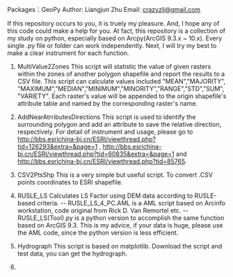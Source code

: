 Packages：GeoPy
Author: Liangjun Zhu
Email: crazyzlj@gmail.com

If this repository occurs to you, it is truely my pleasure. And, I hope any of this code could make a help for you.
At fact, this repository is a collection of my study on python, especially based on Arcpy(ArcGIS 9.3.x ~ 10.x). Every single .py file or folder can work independently. 
Next, I will try my best to make a clear instrument for each function.

1. MultiValue2Zones
   This script will statistic the value of given rasters within the
zones of another polygon shapefile and report the results to a
CSV file.
This script can calculate values included "MEAN","MAJORITY",
"MAXIMUM","MEDIAN","MINIMUM","MINORITY","RANGE","STD","SUM",
"VARIETY". Each raster's value will be appended to the origin
shapefile's attribute table and named by the corresponding
raster's name.

2. AddNearAtrributesDirections
   This script is used to identify the surrounding polygon and add an attribute to save the relative direction, respectively.
   For detail of instrument and usage, please go to http://bbs.esrichina-bj.cn/ESRI/viewthread.php?tid=126293&extra=&page=1 , 
   http://bbs.esrichina-bj.cn/ESRI/viewthread.php?tid=60835&extra=&page=1  and http://bbs.esrichina-bj.cn/ESRI/viewthread.php?tid=85765.
   
3. CSV2PtsShp
   This is a very simple but useful script. To convert .CSV points coordinates to ESRI shapefile.
4. RUSLE_LS
   Calculates LS Factor using DEM data according to RUSLE-based criteria.
   -- RUSLE_LS_4_PC.AML is a AML script based on Arcinfo workstation, code original from Rick D. Van Remortel etc.
   -- RUSLE_LS(Tool).py is a python version to accomplish the same function based on ArcGIS 9.3.
   This is my advice, if your data is huge, please use the AML code, since the python version is less efficient.
   
   
5. Hydrograph
   This script is based on matplotlib. Download the script and test data, you can get the hydrograph.
6. 
